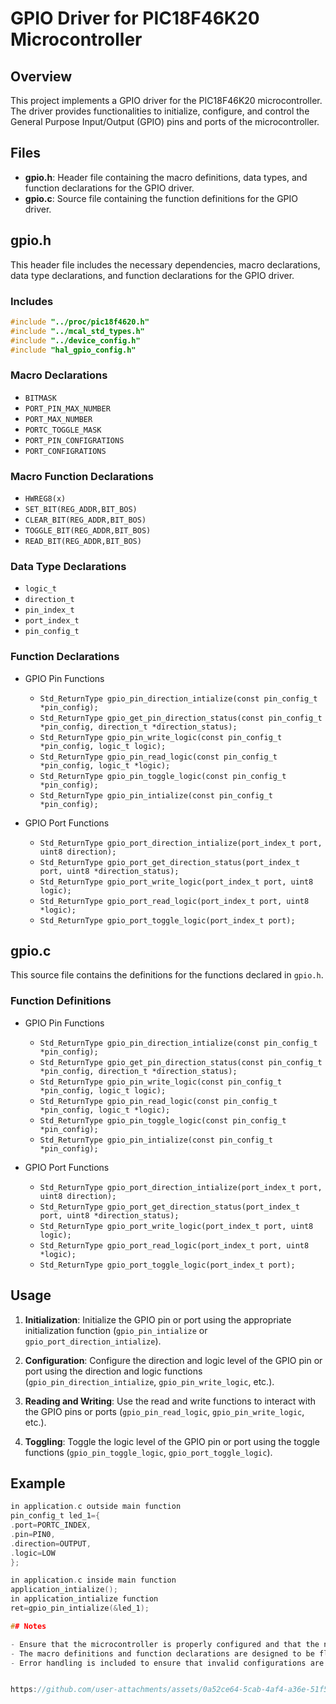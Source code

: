 # GPIO Driver for PIC18F46K20 Microcontroller

## Overview

This project implements a GPIO driver for the PIC18F46K20 microcontroller. The driver provides functionalities to initialize, configure, and control the General Purpose Input/Output (GPIO) pins and ports of the microcontroller.

## Files

- **gpio.h**: Header file containing the macro definitions, data types, and function declarations for the GPIO driver.
- **gpio.c**: Source file containing the function definitions for the GPIO driver.

## gpio.h

This header file includes the necessary dependencies, macro declarations, data type declarations, and function declarations for the GPIO driver.

### Includes

```c
#include "../proc/pic18f4620.h"
#include "../mcal_std_types.h"
#include "../device_config.h"
#include "hal_gpio_config.h"
```

### Macro Declarations

- `BITMASK`
- `PORT_PIN_MAX_NUMBER`
- `PORT_MAX_NUMBER`
- `PORTC_TOGGLE_MASK`
- `PORT_PIN_CONFIGRATIONS`
- `PORT_CONFIGRATIONS`

### Macro Function Declarations

- `HWREG8(x)`
- `SET_BIT(REG_ADDR,BIT_BOS)`
- `CLEAR_BIT(REG_ADDR,BIT_BOS)`
- `TOGGLE_BIT(REG_ADDR,BIT_BOS)`
- `READ_BIT(REG_ADDR,BIT_BOS)`

### Data Type Declarations

- `logic_t`
- `direction_t`
- `pin_index_t`
- `port_index_t`
- `pin_config_t`

### Function Declarations

- GPIO Pin Functions
  - `Std_ReturnType gpio_pin_direction_intialize(const pin_config_t *pin_config);`
  - `Std_ReturnType gpio_get_pin_direction_status(const pin_config_t *pin_config, direction_t *direction_status);`
  - `Std_ReturnType gpio_pin_write_logic(const pin_config_t *pin_config, logic_t logic);`
  - `Std_ReturnType gpio_pin_read_logic(const pin_config_t *pin_config, logic_t *logic);`
  - `Std_ReturnType gpio_pin_toggle_logic(const pin_config_t *pin_config);`
  - `Std_ReturnType gpio_pin_intialize(const pin_config_t *pin_config);`

- GPIO Port Functions
  - `Std_ReturnType gpio_port_direction_intialize(port_index_t port, uint8 direction);`
  - `Std_ReturnType gpio_port_get_direction_status(port_index_t port, uint8 *direction_status);`
  - `Std_ReturnType gpio_port_write_logic(port_index_t port, uint8 logic);`
  - `Std_ReturnType gpio_port_read_logic(port_index_t port, uint8 *logic);`
  - `Std_ReturnType gpio_port_toggle_logic(port_index_t port);`

## gpio.c

This source file contains the definitions for the functions declared in `gpio.h`.

### Function Definitions

- GPIO Pin Functions
  - `Std_ReturnType gpio_pin_direction_intialize(const pin_config_t *pin_config);`
  - `Std_ReturnType gpio_get_pin_direction_status(const pin_config_t *pin_config, direction_t *direction_status);`
  - `Std_ReturnType gpio_pin_write_logic(const pin_config_t *pin_config, logic_t logic);`
  - `Std_ReturnType gpio_pin_read_logic(const pin_config_t *pin_config, logic_t *logic);`
  - `Std_ReturnType gpio_pin_toggle_logic(const pin_config_t *pin_config);`
  - `Std_ReturnType gpio_pin_intialize(const pin_config_t *pin_config);`

- GPIO Port Functions
  - `Std_ReturnType gpio_port_direction_intialize(port_index_t port, uint8 direction);`
  - `Std_ReturnType gpio_port_get_direction_status(port_index_t port, uint8 *direction_status);`
  - `Std_ReturnType gpio_port_write_logic(port_index_t port, uint8 logic);`
  - `Std_ReturnType gpio_port_read_logic(port_index_t port, uint8 *logic);`
  - `Std_ReturnType gpio_port_toggle_logic(port_index_t port);`

## Usage

1. **Initialization**:
   Initialize the GPIO pin or port using the appropriate initialization function (`gpio_pin_intialize` or `gpio_port_direction_intialize`).

2. **Configuration**:
   Configure the direction and logic level of the GPIO pin or port using the direction and logic functions (`gpio_pin_direction_intialize`, `gpio_pin_write_logic`, etc.).

3. **Reading and Writing**:
   Use the read and write functions to interact with the GPIO pins or ports (`gpio_pin_read_logic`, `gpio_pin_write_logic`, etc.).

4. **Toggling**:
   Toggle the logic level of the GPIO pin or port using the toggle functions (`gpio_pin_toggle_logic`, `gpio_port_toggle_logic`).

## Example

```c
in application.c outside main function
pin_config_t led_1={
.port=PORTC_INDEX,
.pin=PIN0,
.direction=OUTPUT,
.logic=LOW
};

in application.c inside main function
application_intialize();
in application_intialize function
ret=gpio_pin_intialize(&led_1);

## Notes

- Ensure that the microcontroller is properly configured and that the necessary headers and libraries are included.
- The macro definitions and function declarations are designed to be flexible and easy to use.
- Error handling is included to ensure that invalid configurations are caught and handled appropriately.


https://github.com/user-attachments/assets/0a52ce64-5cab-4af4-a36e-51f57de31afb



